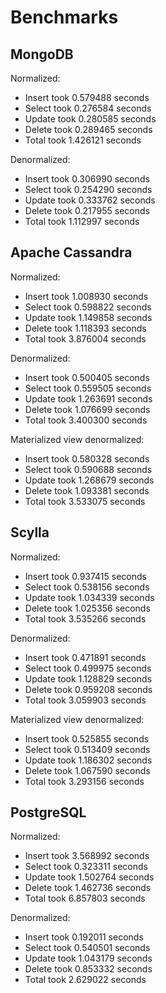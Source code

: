 # Benchmarks

## MongoDB

Normalized:
- Insert took 0.579488 seconds
- Select took 0.276584 seconds
- Update took 0.280585 seconds
- Delete took 0.289465 seconds
- Total took 1.426121 seconds

Denormalized:
- Insert took 0.306990 seconds
- Select took 0.254290 seconds
- Update took 0.333762 seconds
- Delete took 0.217955 seconds
- Total took 1.112997 seconds

## Apache Cassandra

Normalized:
- Insert took 1.008930 seconds
- Select took 0.598822 seconds
- Update took 1.149858 seconds
- Delete took 1.118393 seconds
- Total took 3.876004 seconds

Denormalized:
- Insert took 0.500405 seconds
- Select took 0.559505 seconds
- Update took 1.263691 seconds
- Delete took 1.076699 seconds
- Total took 3.400300 seconds

Materialized view denormalized:
- Insert took 0.580328 seconds
- Select took 0.590688 seconds
- Update took 1.268679 seconds
- Delete took 1.093381 seconds
- Total took 3.533075 seconds

## Scylla

Normalized:
- Insert took 0.937415 seconds
- Select took 0.538156 seconds
- Update took 1.034339 seconds
- Delete took 1.025356 seconds
- Total took 3.535266 seconds

Denormalized:
- Insert took 0.471891 seconds
- Select took 0.499975 seconds
- Update took 1.128829 seconds
- Delete took 0.959208 seconds
- Total took 3.059903 seconds

Materialized view denormalized:
- Insert took 0.525855 seconds
- Select took 0.513409 seconds
- Update took 1.186302 seconds
- Delete took 1.067590 seconds
- Total took 3.293156 seconds

## PostgreSQL

Normalized:
- Insert took 3.568992 seconds
- Select took 0.323311 seconds
- Update took 1.502764 seconds
- Delete took 1.462736 seconds
- Total took 6.857803 seconds

Denormalized:
- Insert took 0.192011 seconds
- Select took 0.540501 seconds
- Update took 1.043179 seconds
- Delete took 0.853332 seconds
- Total took 2.629022 seconds
